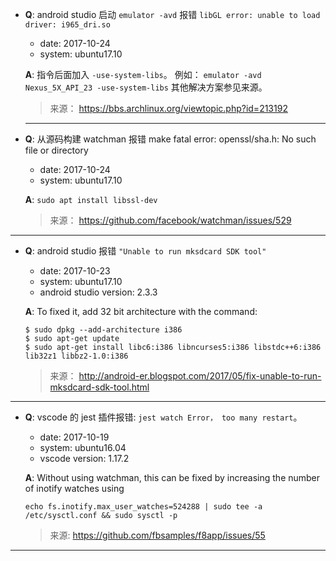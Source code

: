 * **Q**:
    android studio 启动 `emulator -avd` 报错 `libGL error: unable to load driver: i965_dri.so`

    * date: 2017-10-24  
    * system: ubuntu17.10

  **A**:
    指令后面加入 `-use-system-libs`。
    例如：
    `emulator -avd Nexus_5X_API_23 -use-system-libs`
    其他解决方案参见来源。
  >来源： https://bbs.archlinux.org/viewtopic.php?id=213192
  ---

* **Q**:
    从源码构建 watchman 报错 make fatal error: openssl/sha.h: No such file or directory

    * date: 2017-10-24  
    * system: ubuntu17.10

  **A**:
    `sudo apt install libssl-dev`

  >来源： https://github.com/facebook/watchman/issues/529
---

* **Q**:
    android studio 报错 `"Unable to run mksdcard SDK tool"`

    * date: 2017-10-23  
    * system: ubuntu17.10  
    * android studio version: 2.3.3

  **A**:
      To fixed it, add 32 bit architecture with the command:

      $ sudo dpkg --add-architecture i386
      $ sudo apt-get update
      $ sudo apt-get install libc6:i386 libncurses5:i386 libstdc++6:i386 lib32z1 libbz2-1.0:i386

  > 来源： http://android-er.blogspot.com/2017/05/fix-unable-to-run-mksdcard-sdk-tool.html
---

* **Q**:
    vscode 的 jest 插件报错: `jest watch Error， too many restart`。

    * date: 2017-10-19  
    * system: ubuntu16.04  
    * vscode version: 1.17.2  

  **A**:
    Without using watchman, this can be fixed by increasing the number of inotify watches using

    `echo fs.inotify.max_user_watches=524288 | sudo tee -a /etc/sysctl.conf && sudo sysctl -p`
  > 来源:  https://github.com/fbsamples/f8app/issues/55
---
